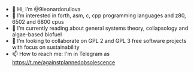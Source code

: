 - 👋 Hi, I’m @9leonardoruilova
- 👀 I’m interested in forth, asm, c, cpp programming languages and z80, 6502 and 6800 cpus
- 🌱 I’m currently reading about general systems theory, collapsology and algae-based biofuel
- 💞️ I’m looking to collaborate on GPL 2 and GPL 3 free software projects with focus on sustainability
- 📫 How to reach me: I'm in Telegram as https://t.me/againstplannedobsolescence

<!---
9leonardoruilova/9leonardoruilova is a ✨ special ✨ repository because its `README.md` (this file) appears on your GitHub profile.
You can click the Preview link to take a look at your changes.
--->
